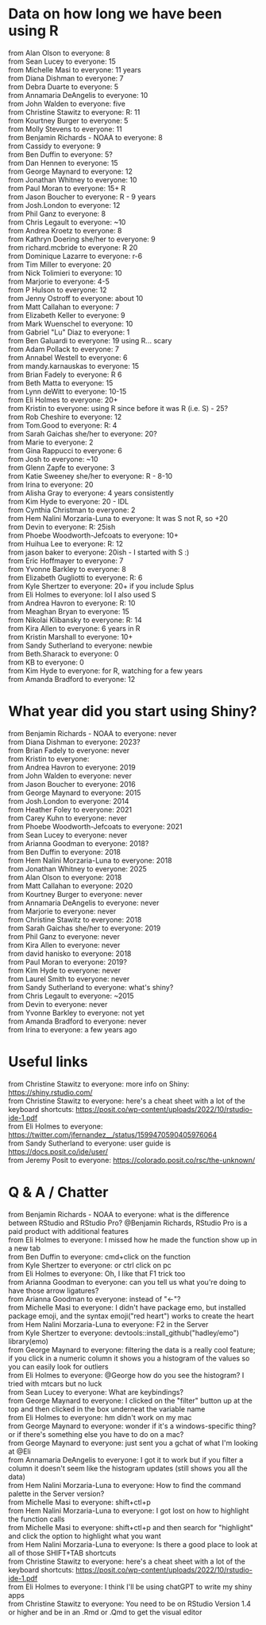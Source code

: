 ﻿# Data on how long we have been using R
from Alan Olson to everyone:	8  
from Sean Lucey to everyone:	15  
from Michelle Masi to everyone:	11 years  
from Diana Dishman to everyone:	7  
from Debra Duarte to everyone:	5  
from Annamaria DeAngelis to everyone:	10  
from John Walden to everyone:	five  
from Christine Stawitz to everyone:	R: 11  
from Kourtney Burger to everyone:	5  
from Molly Stevens to everyone:	11  
from Benjamin Richards - NOAA to everyone:	8  
from Cassidy to everyone:	9  
from Ben Duffin to everyone:	5?  
from Dan Hennen to everyone:	15  
from George Maynard to everyone:	12  
from Jonathan Whitney to everyone:	10  
from Paul Moran to everyone:	15+ R  
from Jason Boucher to everyone:	R - 9 years  
from Josh.London to everyone:	12  
from Phil Ganz to everyone:	8  
from Chris Legault to everyone:	~10  
from Andrea Kroetz to everyone:	8  
from Kathryn Doering she/her to everyone:	9  
from richard.mcbride to everyone:	R 20  
from Dominique Lazarre to everyone:	r-6  
from Tim Miller to everyone:	20  
from Nick Tolimieri to everyone:	10  
from Marjorie to everyone:	4-5  
from P Hulson to everyone:	12  
from Jenny Ostroff to everyone:	about 10  
from Matt Callahan to everyone:	7  
from Elizabeth Keller to everyone:	9  
from Mark Wuenschel to everyone:	10  
from Gabriel "Lu" Diaz to everyone:	1  
from Ben Galuardi to everyone:	19 using R... scary  
from Adam Pollack to everyone:	7  
from Annabel Westell to everyone:	6  
from mandy.karnauskas to everyone:	15  
from Brian Fadely to everyone:	R 6  
from Beth Matta to everyone:	15  
from Lynn deWitt to everyone:	10-15  
from Eli Holmes to everyone:	20+  
from Kristin to everyone:	using R since before it was R (i.e. S) - 25?  
from Rob Cheshire to everyone:	12  
from Tom.Good to everyone:	R: 4  
from Sarah Gaichas she/her to everyone:	20?  
from Marie to everyone:	2  
from Gina Rappucci to everyone:	6  
from Josh to everyone:	~10  
from Glenn Zapfe to everyone:	3  
from Katie Sweeney she/her to everyone:	R - 8-10  
from Irina to everyone:	20  
from Alisha Gray to everyone:	4 years consistently  
from Kim Hyde to everyone:	20 - IDL  
from Cynthia Christman to everyone:	2  
from Hem Nalini Morzaria-Luna to everyone:	It was S not R, so +20  
from Devin to everyone:	R: 25ish  
from Phoebe Woodworth-Jefcoats to everyone:	10+  
from Huihua Lee to everyone:	R: 12  
from jason baker to everyone:	20ish - I started with S :)  
from Eric Hoffmayer to everyone:	7  
from Yvonne Barkley to everyone:	8  
from Elizabeth Gugliotti to everyone:	R: 6  
from Kyle Shertzer to everyone:	20+ if you include Splus  
from Eli Holmes to everyone:	lol I also used S  
from Andrea Havron to everyone:	R: 10  
from Meaghan Bryan to everyone:	15  
from Nikolai Klibansky to everyone:	R: 14  
from Kira Allen to everyone:	6 years in R  
from Kristin Marshall to everyone:	10+  
from Sandy Sutherland to everyone:	newbie  
from Beth.Sharack to everyone:	0  
from KB to everyone:	0  
from Kim Hyde to everyone:	for R, watching for a few years  
from Amanda Bradford to everyone:	12  

# What year did you start using Shiny?
from Benjamin Richards - NOAA to everyone:	never  
from Diana Dishman to everyone:	2023?  
from Brian Fadely to everyone:	never  
from Kristin to everyone:	<future date>  
from Andrea Havron to everyone:	2019  
from John Walden to everyone:	never  
from Jason Boucher to everyone:	2016  
from George Maynard to everyone:	2015  
from Josh.London to everyone:	2014  
from Heather Foley to everyone:	2021  
from Carey Kuhn to everyone:	never  
from Phoebe Woodworth-Jefcoats to everyone:	2021  
from Sean Lucey to everyone:	never  
from Arianna Goodman to everyone:	2018?  
from Ben Duffin to everyone:	2018  
from Hem Nalini Morzaria-Luna to everyone:	2018  
from Jonathan Whitney to everyone:	2025  
from Alan Olson to everyone:	2018  
from Matt Callahan to everyone:	2020  
from Kourtney Burger to everyone:	never  
from Annamaria DeAngelis to everyone:	never  
from Marjorie to everyone:	never  
from Christine Stawitz to everyone:	2018  
from Sarah Gaichas she/her to everyone:	2019  
from Phil Ganz to everyone:	never  
from Kira Allen to everyone:	never  
from david hanisko to everyone:	2018  
from Paul Moran to everyone:	2019?  
from Kim Hyde to everyone:	never  
from Laurel Smith to everyone:	never  
from Sandy Sutherland to everyone:	what's shiny?  
from Chris Legault to everyone:	~2015  
from Devin to everyone:	never  
from Yvonne Barkley to everyone:	not yet  
from Amanda Bradford to everyone:	never  
from Irina to everyone:	a few years ago  

# Useful links
from Christine Stawitz to everyone:	more info on Shiny: https://shiny.rstudio.com/  
from Christine Stawitz to everyone:	here's a cheat sheet with a lot of the keyboard shortcuts: https://posit.co/wp-content/uploads/2022/10/rstudio-ide-1.pdf   
from Eli Holmes to everyone:	https://twitter.com/jfernandez__/status/1599470590405976064  
from Sandy Sutherland to everyone:	user guide is https://docs.posit.co/ide/user/  
from Jeremy Posit to everyone:	https://colorado.posit.co/rsc/the-unknown/  

# Q & A / Chatter
from Benjamin Richards - NOAA to everyone:	what is the difference between RStudio and RStudio Pro?	@Benjamin Richards, RStudio Pro is a paid product with additional features  
from Eli Holmes to everyone:	I missed how he made the function show up in a new tab  
from Ben Duffin to everyone:	cmd+click on the function  
from Kyle Shertzer to everyone:	or ctrl click on pc  
from Eli Holmes to everyone:	Oh, I like that F1 trick too  
from Arianna Goodman to everyone:	can you tell us what you're doing to have those arrow ligatures?  
from Arianna Goodman to everyone:	instead of "<-"?  
from Michelle Masi to everyone:	I didn't have package emo, but installed package emoji, and the syntax emoji("red heart") works to create the heart  
from Hem Nalini Morzaria-Luna to everyone:	F2 in the Server  
from Kyle Shertzer to everyone:	devtools::install_github("hadley/emo")  
library(emo)  
from George Maynard to everyone:	filtering the data is a really cool feature; if you click in a numeric column it shows you a histogram of the values so you can easily look for outliers  
from Eli Holmes to everyone:	@George how do you see the histogram? I tried with mtcars but no luck  
from Sean Lucey to everyone:	What are keybindings?  
from George Maynard to everyone:	I clicked on  the "filter" button up at the top and then  clicked in the box underneat the variable name  
from Eli Holmes to everyone:	hm didn't work on my mac  
from George Maynard to everyone:	wonder if it's a windows-specific thing? or if there's something else you have to do on a mac?  
from George Maynard to everyone:	just sent you a gchat of what I'm looking at @Eli  
from Annamaria DeAngelis to everyone:	I got it to work but if you filter a column it doesn't seem like the histogram updates (still shows you all the data)  
from Hem Nalini Morzaria-Luna to everyone:	How to find the command palette in the Server version?  
from Michelle Masi to everyone:	shift+ctl+p  
from Hem Nalini Morzaria-Luna to everyone:	I got lost on how to highlight the function calls  
from Michelle Masi to everyone:	shift+ctl+p and then search for "highlight" and click the option to highlight what you want  
from Hem Nalini Morzaria-Luna to everyone:	Is there a good place to look at all of those SHIFT+TAB shortcuts  
from Christine Stawitz to everyone:	here's a cheat sheet with a lot of the keyboard shortcuts: https://posit.co/wp-content/uploads/2022/10/rstudio-ide-1.pdf   
from Eli Holmes to everyone:	I think I'll be using chatGPT to write my shiny apps  
from Christine Stawitz to everyone:	You need to be on RStudio Version 1.4 or higher and be in an .Rmd or .Qmd to get the visual editor  
